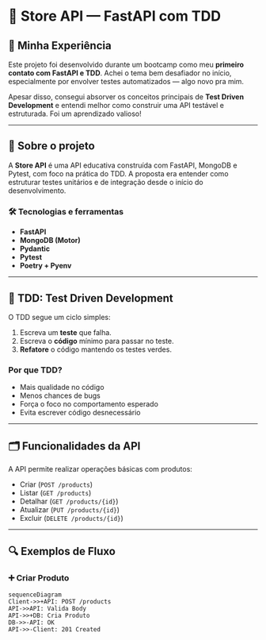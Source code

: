 # 🧪 Store API — FastAPI com TDD

## 💬 Minha Experiência

Este projeto foi desenvolvido durante um bootcamp como meu **primeiro contato com FastAPI e TDD**. Achei o tema bem desafiador no início, especialmente por envolver testes automatizados — algo novo pra mim.

Apesar disso, consegui absorver os conceitos principais de **Test Driven Development** e entendi melhor como construir uma API testável e estruturada. Foi um aprendizado valioso!

---

## 🚀 Sobre o projeto

A **Store API** é uma API educativa construída com FastAPI, MongoDB e Pytest, com foco na prática do TDD. A proposta era entender como estruturar testes unitários e de integração desde o início do desenvolvimento.

### 🛠 Tecnologias e ferramentas
- **FastAPI**
- **MongoDB (Motor)**
- **Pydantic**
- **Pytest**
- **Poetry + Pyenv**

---

## 🧪 TDD: Test Driven Development

O TDD segue um ciclo simples:
1. Escreva um **teste** que falha.
2. Escreva o **código** mínimo para passar no teste.
3. **Refatore** o código mantendo os testes verdes.

### Por que TDD?
- Mais qualidade no código
- Menos chances de bugs
- Força o foco no comportamento esperado
- Evita escrever código desnecessário

---

## 🗂 Funcionalidades da API

A API permite realizar operações básicas com produtos:
- Criar (`POST /products`)
- Listar (`GET /products`)
- Detalhar (`GET /products/{id}`)
- Atualizar (`PUT /products/{id}`)
- Excluir (`DELETE /products/{id}`)

---

## 🔍 Exemplos de Fluxo

### ➕ Criar Produto
```mermaid
sequenceDiagram
Client->>+API: POST /products
API->>API: Valida Body
API->>+DB: Cria Produto
DB->>-API: OK
API->>-Client: 201 Created
